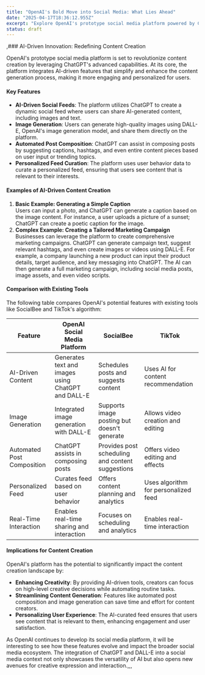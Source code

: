 ```yaml
---
title: "OpenAI's Bold Move into Social Media: What Lies Ahead"
date: "2025-04-17T18:36:12.955Z"
excerpt: "Explore OpenAI's prototype social media platform powered by ChatGPT, its AI-driven features, privacy challenges, and potential impact on the social media landscape."
status: draft
---
```


,### AI-Driven Innovation: Redefining Content Creation

OpenAI's prototype social media platform is set to revolutionize content creation by leveraging ChatGPT's advanced capabilities. At its core, the platform integrates AI-driven features that simplify and enhance the content generation process, making it more engaging and personalized for users.

#### Key Features

*   **AI-Driven Social Feeds**: The platform utilizes ChatGPT to create a dynamic social feed where users can share AI-generated content, including images and text.
*   **Image Generation**: Users can generate high-quality images using DALL-E, OpenAI's image generation model, and share them directly on the platform.
*   **Automated Post Composition**: ChatGPT can assist in composing posts by suggesting captions, hashtags, and even entire content pieces based on user input or trending topics.
*   **Personalized Feed Curation**: The platform uses user behavior data to curate a personalized feed, ensuring that users see content that is relevant to their interests.

#### Examples of AI-Driven Content Creation

1.  **Basic Example: Generating a Simple Caption**\
    Users can input a photo, and ChatGPT can generate a caption based on the image content. For instance, a user uploads a picture of a sunset; ChatGPT can create a poetic caption for the image.
2.  **Complex Example: Creating a Tailored Marketing Campaign**\
    Businesses can leverage the platform to create comprehensive marketing campaigns. ChatGPT can generate campaign text, suggest relevant hashtags, and even create images or videos using DALL-E. For example, a company launching a new product can input their product details, target audience, and key messaging into ChatGPT. The AI can then generate a full marketing campaign, including social media posts, image assets, and even video scripts.

#### Comparison with Existing Tools

The following table compares OpenAI's potential features with existing tools like SocialBee and TikTok's algorithm:

| Feature                  | OpenAI Social Media Platform          | SocialBee                            | TikTok                               |
|--------------------------|---------------------------------------|--------------------------------------|--------------------------------------|
| AI-Driven Content        | Generates text and images using ChatGPT and DALL-E | Schedules posts and suggests content | Uses AI for content recommendation   |
| Image Generation         | Integrated image generation with DALL-E | Supports image posting but doesn't generate | Allows video creation and editing   |
| Automated Post Composition | ChatGPT assists in composing posts    | Provides post scheduling and content suggestions | Offers video editing and effects    |
| Personalized Feed        | Curates feed based on user behavior   | Offers content planning and analytics | Uses algorithm for personalized feed |
| Real-Time Interaction    | Enables real-time sharing and interaction | Focuses on scheduling and analytics  | Enables real-time interaction        |

#### Implications for Content Creation

OpenAI's platform has the potential to significantly impact the content creation landscape by:

*   **Enhancing Creativity**: By providing AI-driven tools, creators can focus on high-level creative decisions while automating routine tasks.
*   **Streamlining Content Generation**: Features like automated post composition and image generation can save time and effort for content creators.
*   **Personalizing User Experience**: The AI-curated feed ensures that users see content that is relevant to them, enhancing engagement and user satisfaction.

As OpenAI continues to develop its social media platform, it will be interesting to see how these features evolve and impact the broader social media ecosystem. The integration of ChatGPT and DALL-E into a social media context not only showcases the versatility of AI but also opens new avenues for creative expression and interaction.,,,